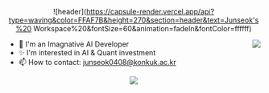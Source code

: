 <div align="center">
  
![header](https://capsule-render.vercel.app/api?type=waving&color=FFAF7B&height=270&section=header&text=Junseok's%20 Workspace%20&fontSize=60&animation=fadeIn&fontColor=ffffff)

</div>
<a target="_blank" href="https://solved.ac/profile/junseok0408"><img align='right' src="http://mazassumnida.wtf/api/v2/generate_badge?boj=junseok0408"></a>

- 🌱 I'm an Imagnative AI Developer
- ✨ I'm interested in AI & Quant investment
- 📫 How to contact: junseok0408@konkuk.ac.kr

<p align="center">
  <a target="_blank" href="https://github.com/junseok0408"><img src="https://hits.seeyoufarm.com/api/count/incr/badge.svg?url=https%3A%2F%2Fgithub.com%2Fjunseok0408&count_bg=%23FFEA45&title_bg=%23398FE9&icon=github.svg&icon_color=%23FFFFFF&title=hits&edge_flat=false"/></a>
</p>
